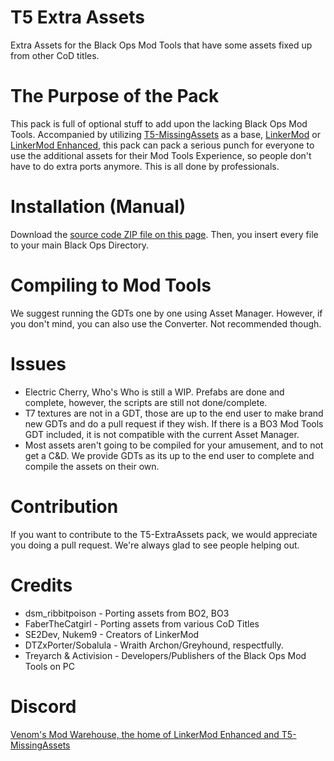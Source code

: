 # T5 Extra Assets
Extra Assets for the Black Ops Mod Tools that have some assets fixed up from other CoD titles.

# The Purpose of the Pack
This pack is full of optional stuff to add upon the lacking Black Ops Mod Tools. Accompanied by utilizing [T5-MissingAssets](https://github.com/VenomModding/T5-MissingAssets) as a base, [LinkerMod](https://github.com/Nukem9/LinkerMod) or [LinkerMod Enhanced](https://github.com/ribbitpoison/LinkerMod-Enhanced), this pack can pack a serious punch for everyone to use the additional assets for their Mod Tools Experience, so people don't have to do extra ports anymore. This is all done by professionals.

# Installation (Manual)
Download the [source code ZIP file on this page](https://github.com/VenomModding/T5-ExtraAssets). Then, you insert every file to your main Black Ops Directory.

# Compiling to Mod Tools
We suggest running the GDTs one by one using Asset Manager. 
However, if you don't mind, you can also use the Converter. Not recommended though.

# Issues
- Electric Cherry, Who's Who is still a WIP. Prefabs are done and complete, however, the scripts are still not done/complete.
- T7 textures are not in a GDT, those are up to the end user to make brand new GDTs and do a pull request if they wish. If there is a BO3 Mod Tools GDT included, it is not compatible with the current Asset Manager.
- Most assets aren't going to be compiled for your amusement, and to not get a C&D. We provide GDTs as its up to the end user to complete and compile the assets on their own.

# Contribution
If you want to contribute to the T5-ExtraAssets pack, we would appreciate you doing a pull request. We're always glad to see people helping out.

# Credits
- dsm_ribbitpoison - Porting assets from BO2, BO3
- FaberTheCatgirl - Porting assets from various CoD Titles
- SE2Dev, Nukem9 - Creators of LinkerMod
- DTZxPorter/Sobalula - Wraith Archon/Greyhound, respectfully.
- Treyarch & Activision - Developers/Publishers of the Black Ops Mod Tools on PC

# Discord
[Venom's Mod Warehouse, the home of LinkerMod Enhanced and T5-MissingAssets](https://discord.gg/NSsYXecFxf)
